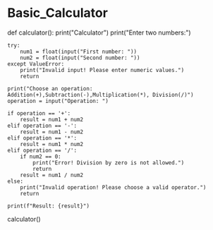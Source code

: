 # Basic_Calculator
def calculator():
    print("Calculator")
    print("Enter two numbers:")
    
    try:
        num1 = float(input("First number: "))
        num2 = float(input("Second number: "))
    except ValueError:
        print("Invalid input! Please enter numeric values.")
        return

    print("Choose an operation: Addition(+),Subtraction(-),Multiplication(*), Division(/)")
    operation = input("Operation: ")

    if operation == '+':
        result = num1 + num2
    elif operation == '-':
        result = num1 - num2
    elif operation == '*':
        result = num1 * num2
    elif operation == '/':
        if num2 == 0:
            print("Error! Division by zero is not allowed.")
            return
        result = num1 / num2
    else:
        print("Invalid operation! Please choose a valid operator.")
        return

    print(f"Result: {result}")

calculator()
